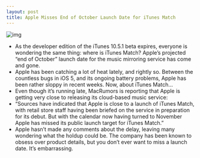 ```yaml
---
layout: post
title: Apple Misses End of October Launch Date for iTunes Match
---
```

![img](http://media.idownloadblog.com/wp-content/uploads/2011/11/itunes-match-e1320167848155.jpg)
* As the developer edition of the iTunes 10.5.1 beta expires, everyone is wondering the same thing: where is iTunes Match? Apple’s projected “end of October” launch date for the music mirroring service has come and gone.
* Apple has been catching a lot of heat lately, and rightly so. Between the countless bugs in iOS 5, and its ongoing battery problems, Apple has been rather sloppy in recent weeks. Now, about iTunes Match…
* Even though it’s running late, MacRumors is reporting that Apple is getting very close to releasing its cloud-based music service:
* “Sources have indicated that Apple is close to a launch of iTunes Match, with retail store staff having been briefed on the service in preparation for its debut. But with the calendar now having turned to November Apple has missed its public launch target for iTunes Match.”
* Apple hasn’t made any comments about the delay, leaving many wondering what the holdup could be. The company has been known to obsess over product details, but you don’t ever want to miss a launch date. It’s embarrassing.

